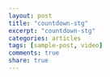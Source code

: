 ```yaml
---
layout: post
title: "countdown-stg"
excerpt: "countdown-stg"
categories: articles
tags: [sample-post, video]
comments: true
share: true
---
```


<div class="apester-media" data-media-id="5ee2413b79bd67178604e18a" height="404"></div><script async src="https://static.stg.apester.com/js/sdk/latest/apester-sdk.js"></script>
